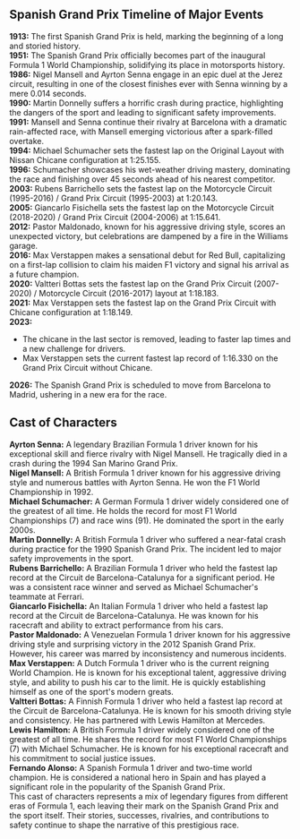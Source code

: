 ## **Spanish Grand Prix Timeline of Major Events**

**1913:** The first Spanish Grand Prix is held, marking the beginning of a long and storied history.  
**1951:** The Spanish Grand Prix officially becomes part of the inaugural Formula 1 World Championship, solidifying its place in motorsports history.  
**1986:** Nigel Mansell and Ayrton Senna engage in an epic duel at the Jerez circuit, resulting in one of the closest finishes ever with Senna winning by a mere 0.014 seconds.  
**1990:** Martin Donnelly suffers a horrific crash during practice, highlighting the dangers of the sport and leading to significant safety improvements.  
**1991:** Mansell and Senna continue their rivalry at Barcelona with a dramatic rain-affected race, with Mansell emerging victorious after a spark-filled overtake.  
**1994:** Michael Schumacher sets the fastest lap on the Original Layout with Nissan Chicane configuration at 1:25.155.  
**1996:** Schumacher showcases his wet-weather driving mastery, dominating the race and finishing over 45 seconds ahead of his nearest competitor.  
**2003:** Rubens Barrichello sets the fastest lap on the Motorcycle Circuit (1995-2016) / Grand Prix Circuit (1995-2003) at 1:20.143.  
**2005:** Giancarlo Fisichella sets the fastest lap on the Motorcycle Circuit (2018-2020) / Grand Prix Circuit (2004-2006) at 1:15.641.  
**2012:** Pastor Maldonado, known for his aggressive driving style, scores an unexpected victory, but celebrations are dampened by a fire in the Williams garage.  
**2016:** Max Verstappen makes a sensational debut for Red Bull, capitalizing on a first-lap collision to claim his maiden F1 victory and signal his arrival as a future champion.  
**2020:** Valtteri Bottas sets the fastest lap on the Grand Prix Circuit (2007-2020) / Motorcycle Circuit (2016-2017) layout at 1:18.183.  
**2021:** Max Verstappen sets the fastest lap on the Grand Prix Circuit with Chicane configuration at 1:18.149.  
**2023:**

* The chicane in the last sector is removed, leading to faster lap times and a new challenge for drivers.  
* Max Verstappen sets the current fastest lap record of 1:16.330 on the Grand Prix Circuit without Chicane.

**2026:** The Spanish Grand Prix is scheduled to move from Barcelona to Madrid, ushering in a new era for the race.

## **Cast of Characters**

**Ayrton Senna:** A legendary Brazilian Formula 1 driver known for his exceptional skill and fierce rivalry with Nigel Mansell. He tragically died in a crash during the 1994 San Marino Grand Prix.  
**Nigel Mansell:** A British Formula 1 driver known for his aggressive driving style and numerous battles with Ayrton Senna. He won the F1 World Championship in 1992\.  
**Michael Schumacher:** A German Formula 1 driver widely considered one of the greatest of all time. He holds the record for most F1 World Championships (7) and race wins (91). He dominated the sport in the early 2000s.  
**Martin Donnelly:** A British Formula 1 driver who suffered a near-fatal crash during practice for the 1990 Spanish Grand Prix. The incident led to major safety improvements in the sport.  
**Rubens Barrichello:** A Brazilian Formula 1 driver who held the fastest lap record at the Circuit de Barcelona-Catalunya for a significant period. He was a consistent race winner and served as Michael Schumacher's teammate at Ferrari.  
**Giancarlo Fisichella:** An Italian Formula 1 driver who held a fastest lap record at the Circuit de Barcelona-Catalunya. He was known for his racecraft and ability to extract performance from his cars.  
**Pastor Maldonado:** A Venezuelan Formula 1 driver known for his aggressive driving style and surprising victory in the 2012 Spanish Grand Prix. However, his career was marred by inconsistency and numerous incidents.  
**Max Verstappen:** A Dutch Formula 1 driver who is the current reigning World Champion. He is known for his exceptional talent, aggressive driving style, and ability to push his car to the limit. He is quickly establishing himself as one of the sport's modern greats.  
**Valtteri Bottas:** A Finnish Formula 1 driver who held a fastest lap record at the Circuit de Barcelona-Catalunya. He is known for his smooth driving style and consistency. He has partnered with Lewis Hamilton at Mercedes.  
**Lewis Hamilton:** A British Formula 1 driver widely considered one of the greatest of all time. He shares the record for most F1 World Championships (7) with Michael Schumacher. He is known for his exceptional racecraft and his commitment to social justice issues.  
**Fernando Alonso:** A Spanish Formula 1 driver and two-time world champion. He is considered a national hero in Spain and has played a significant role in the popularity of the Spanish Grand Prix.  
This cast of characters represents a mix of legendary figures from different eras of Formula 1, each leaving their mark on the Spanish Grand Prix and the sport itself. Their stories, successes, rivalries, and contributions to safety continue to shape the narrative of this prestigious race.  

